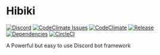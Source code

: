 # Hibiki

[![Discord](https://img.shields.io/discord/251664386459041792.svg?style=flat-square)](https://discord.gg/rmMTZue) [![CodeClimate Issues](https://img.shields.io/codeclimate/issues/github/ClaraIO/hibiki.svg?style=flat-square)](https://codeclimate.com/github/ClaraIO/hibiki/issues) [![CodeClimate](https://img.shields.io/codeclimate/github/ClaraIO/hibiki.svg?style=flat-square)](https://codeclimate.com/github/ClaraIO/hibiki) [![Release](https://img.shields.io/github/release/ClaraIO/hibiki.svg?style=flat-square)](https://github.com/ClaraIO/hibiki/releases) [![Dependencies](https://david-dm.org/ClaraIO/hibiki.svg?style=flat-square)](https://david-dm.org/ClaraIO/hibiki) [![CircleCI](https://img.shields.io/circleci/project/github/ClaraIO/hibiki.svg?style=flat-square)](https://circleci.com/gh/ClaraIO/hibiki)

A Powerful but easy to use Discord bot framework